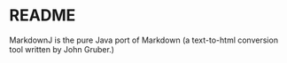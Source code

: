 README
======

MarkdownJ is the pure Java port of Markdown (a text-to-html conversion tool written by John Gruber.)
